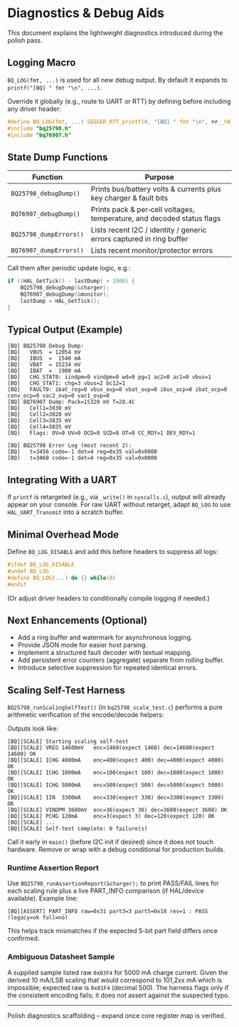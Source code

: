 # Diagnostics & Debug Aids

This document explains the lightweight diagnostics introduced during the polish pass.

## Logging Macro
`BQ_LOG(fmt, ...)` is used for all new debug output. By default it expands to `printf("[BQ] " fmt "\n", ...)`.

Override it globally (e.g., route to UART or RTT) by defining before including any driver header:
```c
#define BQ_LOG(fmt, ...) SEGGER_RTT_printf(0, "[BQ] " fmt "\n", ##__VA_ARGS__)
#include "bq25798.h"
#include "bq76907.h"
```

## State Dump Functions
| Function | Purpose |
|----------|---------|
| `BQ25798_debugDump()` | Prints bus/battery volts & currents plus key charger & fault bits |
| `BQ76907_debugDump()` | Prints pack & per‑cell voltages, temperature, and decoded status flags |
| `BQ25798_dumpErrors()` | Lists recent I2C / identity / generic errors captured in ring buffer |
| `BQ76907_dumpErrors()` | Lists recent monitor/protector errors |

Call them after periodic update logic, e.g.:
```c
if ((HAL_GetTick() - lastDump) > 1000) {
    BQ25798_debugDump(&charger);
    BQ76907_debugDump(&monitor);
    lastDump = HAL_GetTick();
}
```

## Typical Output (Example)
```
[BQ] BQ25798 Debug Dump:
[BQ]   VBUS  = 12054 mV
[BQ]   IBUS  =  1540 mA
[BQ]   VBAT  = 15234 mV
[BQ]   IBAT  =  1980 mA
[BQ]   CHG_STAT0: iindpm=0 vindpm=0 wd=0 pg=1 ac2=0 ac1=0 vbus=1
[BQ]   CHG_STAT1: chg=3 vbus=2 bc12=1
[BQ]   FAULT0: ibat_reg=0 vbus_ovp=0 vbat_ovp=0 ibus_ocp=0 ibat_ocp=0 conv_ocp=0 vac2_ovp=0 vac1_ovp=0
[BQ] BQ76907 Dump: Pack=15320 mV T=28.4C
[BQ]   Cell1=3830 mV
[BQ]   Cell2=3820 mV
[BQ]   Cell3=3835 mV
[BQ]   Cell4=3835 mV
[BQ]   Flags: OV=0 UV=0 OCD=0 SCD=0 OT=0 CC_RDY=1 DEV_RDY=1

[BQ] BQ25798 Error Log (most recent 2):
[BQ]   t=3456 code=-1 det=4 reg=0x35 val=0x0000
[BQ]   t=3460 code=-1 det=4 reg=0x35 val=0x0000
```

## Integrating With a UART
If `printf` is retargeted (e.g., via `_write()` in `syscalls.c`), output will already appear on your console. For raw UART without retarget, adapt `BQ_LOG` to use `HAL_UART_Transmit` into a scratch buffer.

## Minimal Overhead Mode
Define `BQ_LOG_DISABLE` and add this before headers to suppress all logs:
```c
#ifdef BQ_LOG_DISABLE
#undef BQ_LOG
#define BQ_LOG(...) do {} while(0)
#endif
```
(Or adjust driver headers to conditionally compile logging if needed.)

## Next Enhancements (Optional)
- Add a ring buffer and watermark for asynchronous logging.
- Provide JSON mode for easier host parsing.
- Implement a structured fault decoder with textual mapping.
- Add persistent error counters (aggregate) separate from rolling buffer.
- Introduce selective suppression for repeated identical errors.

## Scaling Self-Test Harness
`BQ25798_runScalingSelfTest()` (in `bq25798_scale_test.c`) performs a pure arithmetic verification of the encode/decode helpers:

Outputs look like:
```
[BQ][SCALE] Starting scaling self-test
[BQ][SCALE] VREG 14600mV   enc=1460(expect 1460) dec=14600(expect 14600) OK
[BQ][SCALE] ICHG 4000mA    enc=400(expect 400) dec=4000(expect 4000) OK
[BQ][SCALE] ICHG 1000mA    enc=100(expect 100) dec=1000(expect 1000) OK
[BQ][SCALE] ICHG 5000mA    enc=500(expect 500) dec=5000(expect 5000) OK
[BQ][SCALE] IIN  3300mA    enc=330(expect 330) dec=3300(expect 3300) OK
[BQ][SCALE] VINDPM 3600mV  enc=36(expect 36) dec=3600(expect 3600) OK
[BQ][SCALE] PCHG 120mA     enc=3(expect 3) dec=120(expect 120) OK
[BQ][SCALE] ...
[BQ][SCALE] Self-test complete: 0 failure(s)
```

Call it early in `main()` (before I2C init if desired) since it does not touch hardware. Remove or wrap with a debug conditional for production builds.

### Runtime Assertion Report
Use `BQ25798_runAssertionReport(&charger);` to print PASS/FAIL lines for each scaling rule plus a live PART_INFO comparison (if HAL/device available). Example line:
```
[BQ][ASSERT] PART_INFO raw=0x31 part3=3 part5=0x18 rev=1 : PASS (legacy=ok full=no)
```
This helps track mismatches if the expected 5-bit part field differs once confirmed.

### Ambiguous Datasheet Sample
A supplied sample listed raw `0x03F4` for 5000 mA charge current. Given the derived 10 mA/LSB scaling that would correspond to 101,2xx mA which is impossible; expected raw is `0x01F4` (decimal 500). The harness flags only if the consistent encoding fails; it does not assert against the suspected typo.

---
Polish diagnostics scaffolding – expand once core register map is verified.
